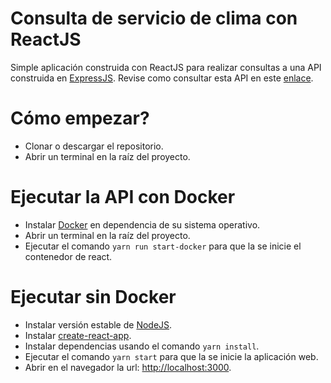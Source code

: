 # Consulta de servicio de clima con ReactJS
Simple aplicación construida con ReactJS para realizar consultas a una API construida en [ExpressJS](https://expressjs.com/es). Revise como consultar esta API en este [enlace](https://github.com/mlezcano1985/acid_labs_backend).

# Cómo empezar?
- Clonar o descargar el repositorio.
- Abrir un terminal en la raíz del proyecto.

# Ejecutar la API con Docker
- Instalar [Docker](https://docs.docker.com/compose/install/) en dependencia de su sistema operativo.
- Abrir un terminal en la raíz del proyecto.
- Ejecutar el comando `yarn run start-docker` para que la se inicie el contenedor de react.

# Ejecutar sin Docker
- Instalar versión estable de [NodeJS](https://nodejs.org/es/download/).
- Instalar [create-react-app](https://es.reactjs.org/docs/create-a-new-react-app.html).
- Instalar dependencias usando el comando `yarn install`.
- Ejecutar el comando `yarn start` para que la se inicie la aplicación web.
- Abrir en el navegador la url: [http://localhost:3000](http://localhost:3000).